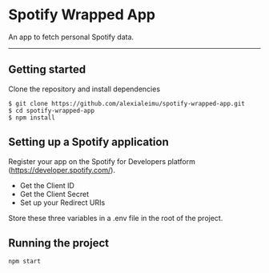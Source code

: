 # Spotify Wrapped App

An app to fetch personal Spotify data.

---
## Getting started

Clone the repository and install dependencies
```
$ git clone https://github.com/alexialeimu/spotify-wrapped-app.git
$ cd spotify-wrapped-app
$ npm install
```

## Setting up a Spotify application

Register your app on the Spotify for Developers platform (https://developer.spotify.com/).
- Get the Client ID
- Get the Client Secret
- Set up your Redirect URIs

Store these three variables in a .env file in the root of the project.

## Running the project

```
npm start
```

